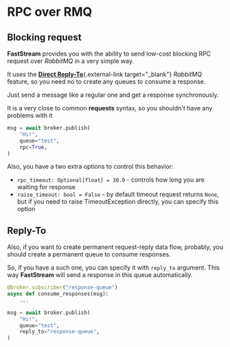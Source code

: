 # RPC over RMQ

## Blocking request

**FastStream** provides you with the ability to send low-cost blocking RPC request over *RabbitMQ* in a very simple way.

It uses the [**Direct Reply-To**](https://www.rabbitmq.com/direct-reply-to.html){.external-link target="_blank"} *RabbitMQ* feature, so you need no to create any queues to consume a response.

Just send a message like a regular one and get a response synchronously.

It is a very close to common **requests** syntax, so you shouldn't have any problems with it

``` python hl_lines="1 4"
msg = await broker.publish(
    "Hi!",
    queue="test",
    rpc=True,
)
```

Also, you have a two extra options to control this behavior:

* `rpc_timeout: Optional[float] = 30.0` - controls how long you are waiting for response
* `raise_timeout: bool = False` - by default timeout request returns `None`, but if you need to raise TimeoutException directly, you can specify this option

## Reply-To

Also, if you want to create permanent request-reply data flow, probably, you should create a permanent queue to consume responses.

So, if you have a such one, you can specify it with `reply_to` argument. This way **FastStream** will send a response in this queue automatically.


``` python hl_lines="1 8"
@broker.subscriber("response-queue")
async def consume_responses(msg):
    ...

msg = await broker.publish(
    "Hi!",
    queue="test",
    reply_to="response-queue",
)
```
